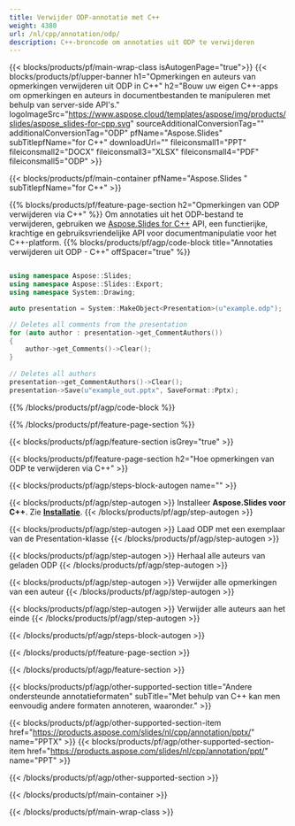 ```yaml
---
title: Verwijder ODP-annotatie met C++
weight: 4380
url: /nl/cpp/annotation/odp/ 
description: C++-broncode om annotaties uit ODP te verwijderen
---
```


{{< blocks/products/pf/main-wrap-class isAutogenPage="true">}}
{{< blocks/products/pf/upper-banner h1="Opmerkingen en auteurs van opmerkingen verwijderen uit ODP in C++" h2="Bouw uw eigen C++-apps om opmerkingen en auteurs in documentbestanden te manipuleren met behulp van server-side API's." logoImageSrc="https://www.aspose.cloud/templates/aspose/img/products/slides/aspose_slides-for-cpp.svg" sourceAdditionalConversionTag="" additionalConversionTag="ODP" pfName="Aspose.Slides" subTitlepfName="for C++" downloadUrl="" fileiconsmall1="PPT" fileiconsmall2="DOCX" fileiconsmall3="XLSX" fileiconsmall4="PDF" fileiconsmall5="ODP" >}}

{{< blocks/products/pf/main-container pfName="Aspose.Slides " subTitlepfName="for C++" >}}

{{% blocks/products/pf/feature-page-section  h2="Opmerkingen van ODP verwijderen via C++" %}}
Om annotaties uit het ODP-bestand te verwijderen, gebruiken we [Aspose.Slides for C++](https://products.aspose.com/slides/nl/cpp/) API, een functierijke, krachtige en gebruiksvriendelijke API voor documentmanipulatie voor het C++-platform.
{{% blocks/products/pf/agp/code-block title="Annotaties verwijderen uit ODP - C++" offSpacer="true" %}}

```cpp

using namespace Aspose::Slides;
using namespace Aspose::Slides::Export;
using namespace System::Drawing;

auto presentation = System::MakeObject<Presentation>(u"example.odp");

// Deletes all comments from the presentation
for (auto author : presentation->get_CommentAuthors())
{
    author->get_Comments()->Clear();
}
        
// Deletes all authors
presentation->get_CommentAuthors()->Clear();
presentation->Save(u"example_out.pptx", SaveFormat::Pptx);
```
{{% /blocks/products/pf/agp/code-block %}}

{{% /blocks/products/pf/feature-page-section %}}

{{< blocks/products/pf/agp/feature-section isGrey="true" >}}

{{< blocks/products/pf/feature-page-section  h2="Hoe opmerkingen van ODP te verwijderen via C++" >}}

{{< blocks/products/pf/agp/steps-block-autogen name="" >}}

{{< blocks/products/pf/agp/step-autogen >}}
Installeer **Aspose.Slides voor C++**. Zie [**Installatie**](https://docs.aspose.com/slides/cpp/installation/).
{{< /blocks/products/pf/agp/step-autogen >}}

{{< blocks/products/pf/agp/step-autogen >}}
Laad ODP met een exemplaar van de Presentation-klasse
{{< /blocks/products/pf/agp/step-autogen >}}

{{< blocks/products/pf/agp/step-autogen >}}
Herhaal alle auteurs van geladen ODP
{{< /blocks/products/pf/agp/step-autogen >}}

{{< blocks/products/pf/agp/step-autogen >}}
Verwijder alle opmerkingen van een auteur
{{< /blocks/products/pf/agp/step-autogen >}}

{{< blocks/products/pf/agp/step-autogen >}}
Verwijder alle auteurs aan het einde
{{< /blocks/products/pf/agp/step-autogen >}}

{{< /blocks/products/pf/agp/steps-block-autogen >}}

{{< /blocks/products/pf/feature-page-section >}}

{{< /blocks/products/pf/agp/feature-section >}}

{{< blocks/products/pf/agp/other-supported-section title="Andere ondersteunde annotatieformaten" subTitle="Met behulp van C++ kan men eenvoudig andere formaten annoteren, waaronder." >}}

{{< blocks/products/pf/agp/other-supported-section-item href="https://products.aspose.com/slides/nl/cpp/annotation/pptx/" name="PPTX" >}}
{{< blocks/products/pf/agp/other-supported-section-item href="https://products.aspose.com/slides/nl/cpp/annotation/ppt/" name="PPT" >}}

{{< /blocks/products/pf/agp/other-supported-section >}}

{{< /blocks/products/pf/main-container >}}
    
{{< /blocks/products/pf/main-wrap-class >}}